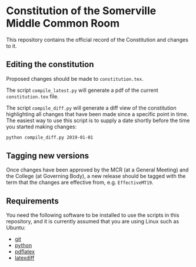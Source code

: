 # Constitution of the Somerville Middle Common Room

This repository contains the official record of the Constitution and changes to it.

## Editing the constitution

Proposed changes should be made to `constitution.tex`.

The script `compile_latest.py` will generate a pdf of the current `constitution.tex` file.

The script `compile_diff.py` will generate a diff view of the constitution highlighting all changes that have been made since a specific point in time. The easiest way to use this script is to supply a date shortly before the time you started making changes:

```bash
python compile_diff.py 2019-01-01
```

## Tagging new versions

Once changes have been approved by the MCR (at a General Meeting) and the College (at Governing Body), a new release should be tagged with the term that the changes are effective from, e.g. `EffectiveMT19`.

## Requirements

You need the following software to be installed to use the scripts in this repository, and it is currently assumed that you are using Linux such as Ubuntu:

- [git](https://git-scm.com/)
- [python](https://www.python.org/)
- [pdflatex](https://www.latex-project.org/)
- [latexdiff](https://ctan.org/pkg/latexdiff?lang=en)
